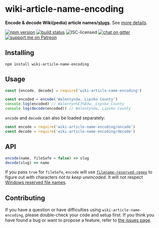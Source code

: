 # wiki-article-name-encoding

**Encode & decode Wiki(pedia) article names/[slugs](https://en.wikipedia.org/wiki/Semantic_URL#Slug).** See [more details](https://en.wikipedia.org/wiki/Wikipedia:Page_name#Spaces.2C_underscores_and_character_coding).

[![npm version](https://img.shields.io/npm/v/wiki-article-name-encoding.svg)](https://www.npmjs.com/package/wiki-article-name-encoding)
[![build status](https://img.shields.io/travis/derhuerst/wiki-article-name-encoding.svg)](https://travis-ci.org/derhuerst/wiki-article-name-encoding)
![ISC-licensed](https://img.shields.io/github/license/derhuerst/wiki-article-name-encoding.svg)
[![chat on gitter](https://badges.gitter.im/derhuerst.svg)](https://gitter.im/derhuerst)
[![support me on Patreon](https://img.shields.io/badge/support%20me-on%20patreon-fa7664.svg)](https://patreon.com/derhuerst)


## Installing

```shell
npm install wiki-article-name-encoding
```


## Usage

```js
const {encode, decode} = require('wiki-article-name-encoding')

const encoded = encode('Walentynów, Lipsko County')
console.log(encoded) // Walentyn%C3%B3w,_Lipsko_County
console.log(decode(encoded)) // Walentynów, Lipsko County
```

`encode` and `decode` can also be loaded separately:

```js
const encode = require('wiki-article-name-encoding/encode')
const decode = require('wiki-article-name-encoding/decode')
```


## API

```js
encode(name, fileSafe = false) => slug
decode(slug) => name
```

If you pass `true` for `fileSafe`, `encode` will use [`filename-reserved-regex`](https://github.com/sindresorhus/filename-reserved-regex#readme) to figure out with characters *not to keep unencoded*. It will not respect [Windows reserved file names](https://github.com/sindresorhus/filename-reserved-regex#filenamereservedregexwindowsnames).


## Contributing

If you have a question or have difficulties using `wiki-article-name-encoding`, please double-check your code and setup first. If you think you have found a bug or want to propose a feature, refer to [the issues page](https://github.com/derhuerst/wiki-article-name-encoding/issues).
